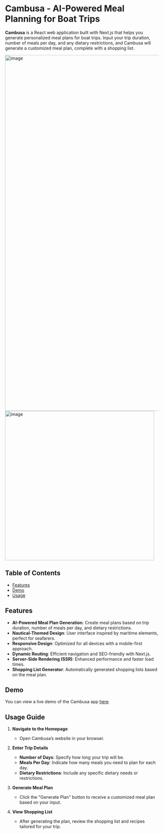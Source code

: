 # Cambusa - AI-Powered Meal Planning for Boat Trips

**Cambusa** is a React web application built with Next.js that helps you generate personalized meal plans for boat trips. Input your trip duration, number of meals per day, and any dietary restrictions, and Cambusa will generate a customized meal plan, complete with a shopping list.

<img width="1163" alt="image" src="https://github.com/user-attachments/assets/fe43aec0-d2d3-4a75-a018-ed9a38361a8f">

<img width="488" alt="image" src="https://github.com/user-attachments/assets/0584f8d8-cdf9-4b63-9b45-1398ec76530b">

## Table of Contents

- [Features](#features)
- [Demo](#demo)
- [Usage](#usage)

## Features

- **AI-Powered Meal Plan Generation**: Create meal plans based on trip duration, number of meals per day, and dietary restrictions.
- **Nautical-Themed Design**: User interface inspired by maritime elements, perfect for seafarers.
- **Responsive Design**: Optimized for all devices with a mobile-first approach.
- **Dynamic Routing**: Efficient navigation and SEO-friendly with Next.js.
- **Server-Side Rendering (SSR)**: Enhanced performance and faster load times.
- **Shopping List Generator**: Automatically generated shopping lists based on the meal plan.

## Demo

You can view a live demo of the Cambusa app [here](https://cambusa-online.com).

## Usage Guide

1. **Navigate to the Homepage**
   - Open Cambusa’s website in your browser.

2. **Enter Trip Details**
   - **Number of Days**: Specify how long your trip will be.
   - **Meals Per Day**: Indicate how many meals you need to plan for each day.
   - **Dietary Restrictions**: Include any specific dietary needs or restrictions.

3. **Generate Meal Plan**
   - Click the "Generate Plan" button to receive a customized meal plan based on your input.

4. **View Shopping List**
   - After generating the plan, review the shopping list and recipes tailored for your trip.




